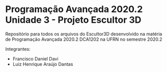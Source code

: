 # Programação Avançada 2020.2 Unidade 3 - Projeto Escultor 3D

Repositório para todos os arquivos do Escultor3D desenvolvido na matéria de Programação Avançada 2020.2 DCA1202 na UFRN no semestre 2020.2

Integrantes:
- Francisco Daniel Davi
- Luiz Henrique Araújo Dantas


